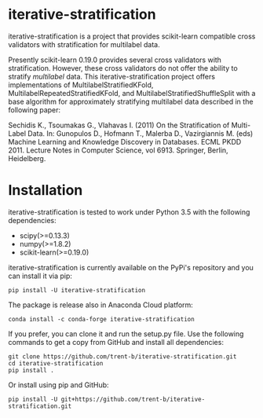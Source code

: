 # iterative-stratification
iterative-stratification is a project that provides scikit-learn compatible cross validators with stratification for multilabel data.

Presently scikit-learn 0.19.0 provides several cross validators with stratification. However, these cross validators do not offer the ability to stratify _multilabel_ data. This iterative-stratification project offers implementations of MultilabelStratifiedKFold, MultilabelRepeatedStratifiedKFold, and MultilabelStratifiedShuffleSplit with a base algorithm for approximately stratifying multilabel data described in the following paper:

Sechidis K., Tsoumakas G., Vlahavas I. (2011) On the Stratification of Multi-Label Data. In: Gunopulos D., Hofmann T., Malerba D., Vazirgiannis M. (eds) Machine Learning and Knowledge Discovery in Databases. ECML PKDD 2011. Lecture Notes in Computer Science, vol 6913. Springer, Berlin, Heidelberg.

# Installation
iterative-stratification is tested to work under Python 3.5 with the following dependencies:
- scipy(>=0.13.3)
- numpy(>=1.8.2)
- scikit-learn(>=0.19.0)


iterative-stratification is currently available on the PyPi's repository and you can install it via pip:
```
pip install -U iterative-stratification
```


The package is release also in Anaconda Cloud platform:
```
conda install -c conda-forge iterative-stratification
```


If you prefer, you can clone it and run the setup.py file. Use the following commands to get a copy from GitHub and install all dependencies:
```
git clone https://github.com/trent-b/iterative-stratification.git
cd iterative-stratification
pip install .
```


Or install using pip and GitHub:
```
pip install -U git+https://github.com/trent-b/iterative-stratification.git
```
